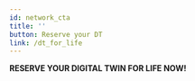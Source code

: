 ```yaml
---
id: network_cta
title: ''
button: Reserve your DT
link: /dt_for_life
---
```


**RESERVE YOUR DIGITAL TWIN FOR LIFE NOW!**